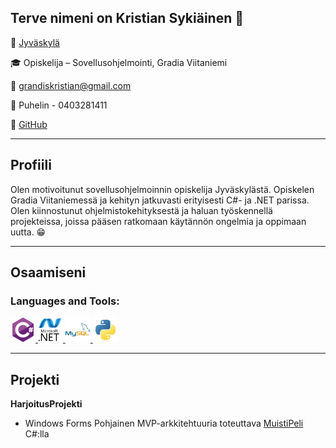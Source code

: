 ## Terve nimeni on Kristian Sykiäinen 👋

📍 [Jyväskylä](https://www.bing.com/maps?q=jkl+kartta&FORM=HDRSC7&cp=62.120171%7E25.689349&lvl=9.0)

🎓 Opiskelija – Sovellusohjelmointi, Gradia Viitaniemi  

📧 [grandiskristian@gmail.com](mailto:grandiskristian@gmail.com)

📱 Puhelin - 0403281411  

🔗 [GitHub](https://github.com/kristian435)

---

## Profiili

Olen motivoitunut sovellusohjelmoinnin opiskelija Jyväskylästä. Opiskelen Gradia Viitaniemessä ja kehityn jatkuvasti erityisesti C#- ja .NET parissa. Olen kiinnostunut ohjelmistokehityksestä ja haluan työskennellä projekteissa, joissa pääsen ratkomaan käytännön ongelmia ja oppimaan uutta. 😁

---

## Osaamiseni

<h3 align="left">Languages and Tools:</h3>
<p align="left"> <a href="https://www.w3schools.com/cs/" target="_blank" rel="noreferrer"> <img src="https://raw.githubusercontent.com/devicons/devicon/master/icons/csharp/csharp-original.svg" alt="csharp" width="40" height="40"/> </a> <a href="https://dotnet.microsoft.com/" target="_blank" rel="noreferrer"> <img src="https://raw.githubusercontent.com/devicons/devicon/master/icons/dot-net/dot-net-original-wordmark.svg" alt="dotnet" width="40" height="40"/> </a> <a href="https://www.mysql.com/" target="_blank" rel="noreferrer"> <img src="https://raw.githubusercontent.com/devicons/devicon/master/icons/mysql/mysql-original-wordmark.svg" alt="mysql" width="40" height="40"/> </a> <a href="https://www.python.org" target="_blank" rel="noreferrer"> <img src="https://raw.githubusercontent.com/devicons/devicon/master/icons/python/python-original.svg" alt="python" width="40" height="40"/> </a> </p>

---

## Projekti
**HarjoitusProjekti**
- Windows Forms Pohjainen MVP-arkkitehtuuria toteuttava [MuistiPeli](https://github.com/Gradia-Ohjelmistokehitys-2023/graafiset-k-ytt-liittym-t-kristian435/tree/main/120_Omatyo/16b_HYVA_tai_KIITETTAVA_Muistipeli/16_Muistipeli%20(Kiitett%C3%A4v%C3%A4)/16_Muistipeli%20(Kiitett%C3%A4v%C3%A4)) C#:lla




